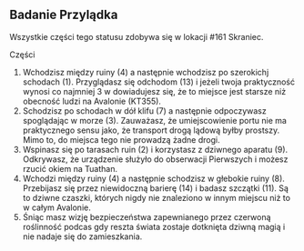 ## Badanie Przylądka

Wszystkie części tego statusu zdobywa się w lokacji #161 Skraniec.

Części
1. Wchodzisz między ruiny (4) a następnie wchodzisz po szerokichj schodach (1). Przyglądasz się odchodom (13) i jeżeli twoja praktyczność wynosi co najmniej 3 w dowiadujesz się, że to miejsce jest starsze niż obecność ludzi na Avalonie (KT355).
2. Schodzisz po schodach w dół klifu (7) a następnie odpoczywasz spoglądając w morze (3). Zauważasz, że umiejscowienie portu nie ma praktycznego sensu jako, że transport drogą lądową byłby prostszy. Mimo to, do miejsca tego nie prowadzą żadne drogi.
3. Wspinasz się po tarasach ruin (2) i korzystasz z dziwnego aparatu (9). Odkrywasz, że urządzenie służyło do obserwacji Pierwszych i możesz rzucić okiem na Tuathan.
4. Wchodzi między ruiny (4) a następnie schodzisz w głebokie ruiny (8). Przebijasz się przez niewidoczną barierę (14) i badasz szczątki (11). Są to dziwne czaszki, których nigdy nie znaleziono w innym miejscu niż to w całym Avalonie.
5. Śniąc masz wizję bezpieczeństwa zapewnianego przez czerwoną roślinność podcas gdy reszta świata zostaje dotknięta dziwną magią i nie nadaje się do zamieszkania.
